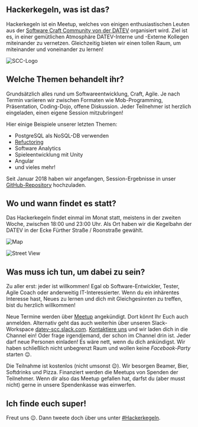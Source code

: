 ## Hackerkegeln, was ist das?

Hackerkegeln ist ein Meetup, welches von einigen enthusiastischen Leuten aus der 
[Software Craft Community von der DATEV](http://www.datev.de/scc) organisiert wird. 
Ziel ist es, in einer gemütlichen Atmosphäre DATEV-Interne und -Externe Kollegen miteinander zu vernetzen. 
Gleichzeitig bieten wir einen tollen Raum, um miteinander und voneinander zu lernen!

![SCC-Logo](images/DATEV_SCC.png)

## Welche Themen behandelt ihr?

Grundsätzlich alles rund um Softwareentwicklung, Craft, Agile. Je nach Termin 
variieren wir zwischen Formaten wie Mob-Programming, Präsentation, Coding-Dojo, offene Diskussion.
Jeder Teilnehmer ist herzlich eingeladen, einen eigene Session mitzubringen!

Hier einige Beispiele unserer letzten Themen:

* PostgreSQL als NoSQL-DB verwenden
* [Refuctoring](https://twitter.com/codewisdom/status/946483866277163008)
* Software Analytics
* Spieleentwicklung mit Unity
* Angular
* und vieles mehr!

Seit Januar 2018 haben wir angefangen, Session-Ergebnisse 
in unser [GitHub-Repository](https://github.com/Hackerkegeln) hochzuladen.

## Wo und wann findet es statt?

Das Hackerkegeln findet einmal im Monat statt, meistens in der zweiten Woche, zwischen 18:00 und 23:00 Uhr. 
Als Ort haben wir die Kegelbahn der DATEV in der Ecke Fürther Straße / Roonstraße gewählt.

![Map](images/Hackerkegeln-Location.png)

![Street View](images/StreetView.png)

## Was muss ich tun, um dabei zu sein?

Zu aller erst: jeder ist willkommen! Egal ob Software-Entwickler, Tester, Agile Coach
oder anderweitig IT-Interessierter. Wenn du ein inhärentes Interesse hast, Neues zu lernen und dich mit 
Gleichgesinnten zu treffen, bist du herzlich willkommen!

Neue Termine werden über [Meetup](https://www.meetup.com/de-DE/nurnberg-software-development-meetup-group/) angekündigt. Dort könnt Ihr Euch auch anmelden. Alternativ geht das auch weiterhin über unseren Slack-Workspace 
[datev-scc.slack.com](http://datev-scc.slack.com). [Kontaktiere uns](mailto:info@hackerkegeln.de) und wir laden dich in die Channel ein! Oder frage irgendjemand, der schon im Channel drin ist. Jeder darf neue Personen einladen!
Es wäre nett, wenn du dich ankündigst. Wir haben schließlich nicht unbegrenzt Raum
und wollen keine *Facebook-Party* starten 😉.

Die Teilnahme ist kostenlos (nicht umsonst 😉). Wir besorgen Beamer, Bier, Softdrinks und Pizza. 
Finanziert werden die Meetups von Spenden der Teilnehmer. Wenn dir also das Meetup gefallen hat,
darfst du (aber musst nicht) gerne in unsere Spendenkasse was einwerfen.

## Ich finde euch super!

Freut uns 😉. Dann tweete doch über uns unter [#Hackerkegeln](https://twitter.com/hashtag/Hackerkegeln?src=hash).
